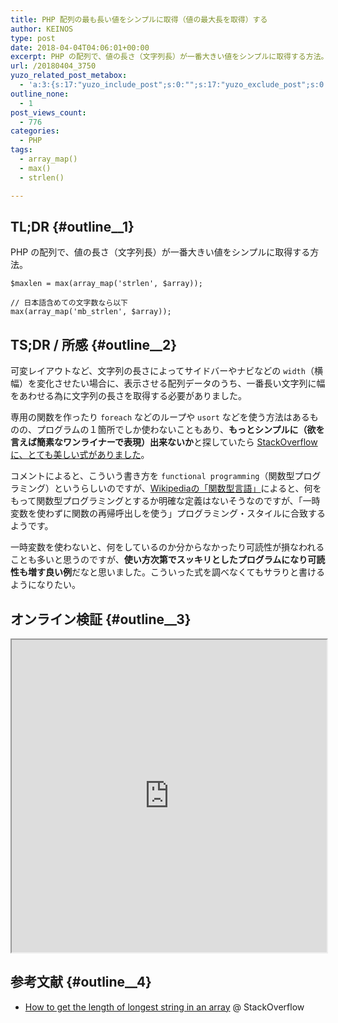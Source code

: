 ```yaml
---
title: PHP 配列の最も長い値をシンプルに取得（値の最大長を取得）する
author: KEINOS
type: post
date: 2018-04-04T04:06:01+00:00
excerpt: PHP の配列で、値の長さ（文字列長）が一番大きい値をシンプルに取得する方法。
url: /20180404_3750
yuzo_related_post_metabox:
  - 'a:3:{s:17:"yuzo_include_post";s:0:"";s:17:"yuzo_exclude_post";s:0:"";s:21:"yuzo_disabled_related";N;}'
outline_none:
  - 1
post_views_count:
  - 776
categories:
  - PHP
tags:
  - array_map()
  - max()
  - strlen()

---
```

## TL;DR {#outline__1}

PHP の配列で、値の長さ（文字列長）が一番大きい値をシンプルに取得する方法。

    $maxlen = max(array_map('strlen', $array));
    
    // 日本語含めての文字数なら以下
    max(array_map('mb_strlen', $array));
    

## TS;DR / 所感 {#outline__2}

可変レイアウトなど、文字列の長さによってサイドバーやナビなどの `width`（横幅）を変化させたい場合に、表示させる配列データのうち、一番長い文字列に幅をあわせる為に文字列の長さを取得する必要がありました。

専用の関数を作ったり `foreach` などのループや `usort` などを使う方法はあるものの、プログラムの１箇所でしか使わないこともあり、**もっとシンプルに（欲を言えば簡素なワンライナーで表現）出来ないか**と探していたら [StackOverflow に、とても美しい式がありました][1]。

コメントによると、こういう書き方を `functional programming`（関数型プログラミング）というらしいのですが、[Wikipediaの「関数型言語」][2]によると、何をもって関数型プログラミングとするか明確な定義はないそうなのですが、「一時変数を使わずに関数の再帰呼出しを使う」プログラミング・スタイルに合致するようです。

一時変数を使わないと、何をしているのか分からなかったり可読性が損なわれることも多いと思うのですが、**使い方次第でスッキリとしたプログラムになり可読性も増す良い例**だなと思いました。こういった式を調べなくてもサラりと書けるようになりたい。

## オンライン検証 {#outline__3}

<div>
  <iframe src="https://paiza.io/projects/e/nise8Pijqyljewb5dLAcJA?theme=twilight" width="100%" height="500" scrolling="no" seamless="seamless"></iframe>
</div>

## 参考文献 {#outline__4}

  * [How to get the length of longest string in an array][3] @ StackOverflow

 [1]: https://stackoverflow.com/a/1762216/8367711
 [2]: https://ja.wikipedia.org/wiki/%E9%96%A2%E6%95%B0%E5%9E%8B%E8%A8%80%E8%AA%9E
 [3]: https://stackoverflow.com/questions/1762191/how-to-get-the-length-of-longest-string-in-an-array